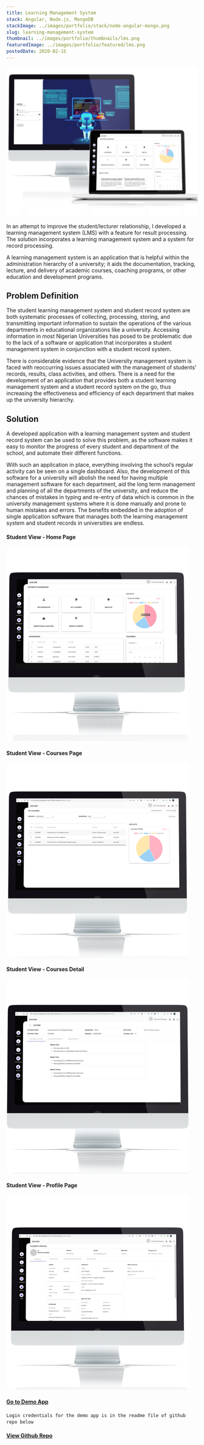 ```yaml
---
title: Learning Management System
stack: Angular, Node.js, MongoDB
stackImage: ../images/portfolio/stack/node-angular-mongo.png
slug: learning-management-system
thumbnail: ../images/portfolio/thumbnails/lms.png
featuredImage: ../images/portfolio/featured/lms.png
postedDate: 2020-02-15
---
```


![Website Screen ](../images/portfolio/thumbnails/lms.png)

In an attempt to improve the student/lecturer relationship, I developed a learning management system (LMS) with a feature for result processing. The solution incorporates a learning management system and a system for record processing.

A learning management system is an application that is helpful within the administration hierarchy of a university; it aids the documentation, tracking, lecture, and delivery of academic courses, coaching programs, or other education and development programs.

## Problem Definition

The student learning management system and student record system are both systematic processes of collecting, processing, storing, and transmitting important information to sustain the operations of the various departments in educational organizations like a university. Accessing information in most Nigerian Universities has posed to be problematic due to the lack of a software or application that incorporates a student management system in conjunction with a student record system.

There is considerable evidence that the University management system is faced with reoccurring issues associated with the management of students’ records, results, class activities, and others. There is a need for the development of an application that provides both a student learning management system and a student record system on the go, thus increasing the effectiveness and efficiency of each department that makes up the university hierarchy.

## Solution

A developed application with a learning management system and student record system can be used to solve this problem, as the software makes it easy to monitor the progress of every student and department of the school, and automate their different functions.

With such an application in place, everything involving the school’s regular activity can be seen on a single dashboard. Also, the development of this software for a university will abolish the need for having multiple management software for each department, aid the long term management and planning of all the departments of the university, and reduce the chances of mistakes in typing and re-entry of data which is common in the university management systems where it is done manually and prone to human mistakes and errors. The benefits embedded in the adoption of single application software that manages both the learning management system and student records in universities are endless.

#### Student View - Home Page

![Student Home Screen ](../images/portfolio/featured/lms/student-dashboard.png)

#### Student View - Courses Page

![Student Home Screen ](../images/portfolio/featured/lms/student-courses.png)

#### Student View - Courses Detail

![Student Course Detail Screen ](../images/portfolio/featured/lms/student-course-detail.png)

#### Student View - Profile Page

![Student Profile Screen ](../images/portfolio/featured/lms/student-profile.png)

#### [Go to Demo App](https://learning-management-syst-7a244.web.app/ "LMS System")

`Login credentials for the demo app is in the readme file of github repo below`

#### [View Github Repo](https://github.com/omob/LMS-FRONTEND "LMS FE")
